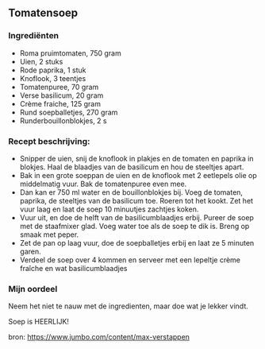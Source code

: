 ## Tomatensoep

### Ingrediënten
* Roma pruimtomaten, 750 gram
* Uien, 2 stuks
* Rode paprika, 1 stuk
* Knoflook, 3 teentjes
* Tomatenpuree, 70 gram
* Verse basilicum, 20 gram
* Crème fraiche, 125 gram
* Rund soepballetjes, 270 gram
* Runderbouillonblokjes, 2 s
    
### Recept beschrijving:
* Snipper de uien, snij de knoflook in plakjes en de tomaten en paprika in blokjes. Haal de blaadjes van de basilicum en hou de steeltjes apart.
* Bak in een grote soeppan de uien en de knoflook met 2 eetlepels olie op middelmatig vuur. Bak de tomatenpuree even mee.
* Dan kan er 750 ml water en de bouillonblokjes bij. Voeg de tomaten, paprika, de steeltjes van de basilicum toe. Roeren tot het kookt. Zet het vuur laag en laat de soep 10 minuutjes zachtjes koken.
* Vuur uit, en doe de helft van de basilicumblaadjes erbij. Pureer de soep met de staafmixer glad. Voeg water toe als de soep te dik is. Breng op smaak met peper.
* Zet de pan op laag vuur, doe de soepballetjes erbij en laat ze 5 minuten garen.
* Verdeel de soep over 4 kommen en serveer met een lepeltje crème fraîche en wat basilicumblaadjes

### Mijn oordeel
Neem het niet te nauw met de ingredienten, maar doe wat je lekker vindt.

Soep is HEERLIJK!

bron: https://www.jumbo.com/content/max-verstappen
